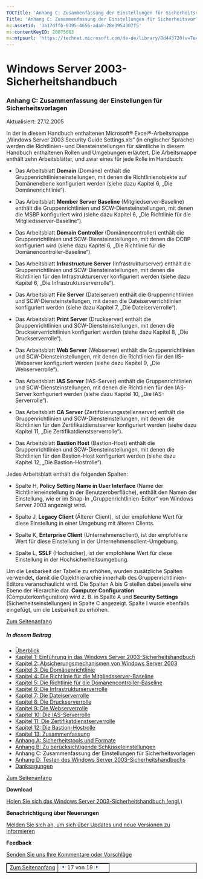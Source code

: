 ```yaml
---
TOCTitle: 'Anhang C: Zusammenfassung der Einstellungen für Sicherheitsvorlagen'
Title: 'Anhang C: Zusammenfassung der Einstellungen für Sicherheitsvorlagen'
ms:assetid: '3a17dffb-0395-4656-ada8-28e3954307f5'
ms:contentKeyID: 20075663
ms:mtpsurl: 'https://technet.microsoft.com/de-de/library/Dd443720(v=TechNet.10)'
---
```


Windows Server 2003-Sicherheitshandbuch
=======================================

### Anhang C: Zusammenfassung der Einstellungen für Sicherheitsvorlagen

Aktualisiert: 27.12.2005

In der in diesem Handbuch enthaltenen Microsoft® Excel®-Arbeitsmappe „Windows Server 2003 Security Guide Settings.xls“ (in englischer Sprache) werden die Richtlinien- und Diensteinstellungen für sämtliche in diesem Handbuch enthaltenen Rollen und Umgebungen erläutert. Die Arbeitsmappe enthält zehn Arbeitsblätter, und zwar eines für jede Rolle im Handbuch:

-   Das Arbeitsblatt **Domain** (Domäne) enthält die Gruppenrichtlinieneinstellungen, mit denen die Richtlinienobjekte auf Domänenebene konfiguriert werden (siehe dazu Kapitel 6, „Die Domänenrichtlinie“).

-   Das Arbeitsblatt **Member Server Baseline** (Mitgliedserver-Baseline) enthält die Gruppenrichtlinien und SCW-Diensteinstellungen, mit denen die MSBP konfiguriert wird (siehe dazu Kapitel 6, „Die Richtlinie für die Mitgliedsserver-Baseline“).

-   Das Arbeitsblatt **Domain Controller** (Domänencontroller) enthält die Gruppenrichtlinien und SCW-Diensteinstellungen, mit denen die DCBP konfiguriert wird (siehe dazu Kapitel 6, „Die Richtlinie für die Domänencontroller-Baseline“).

-   Das Arbeitsblatt **Infrastructure Server** (Infrastrukturserver) enthält die Gruppenrichtlinien und SCW-Diensteinstellungen, mit denen die Richtlinien für den Infrastrukturserver konfiguriert werden (siehe dazu Kapitel 6, „Die Infrastrukturserverrolle“).

-   Das Arbeitsblatt **File Server** (Dateiserver) enthält die Gruppenrichtlinien und SCW-Diensteinstellungen, mit denen die Dateiserverrichtlinien konfiguriert werden (siehe dazu Kapitel 7, „Die Dateiserverrolle“).

-   Das Arbeitsblatt **Print Server** (Druckserver) enthält die Gruppenrichtlinien und SCW-Diensteinstellungen, mit denen die Druckserverrichtlinien konfiguriert werden (siehe dazu Kapitel 8, „Die Druckserverrolle“).

-   Das Arbeitsblatt **Web Server** (Webserver) enthält die Gruppenrichtlinien und SCW-Diensteinstellungen, mit denen die Richtlinien für den IIS-Webserver konfiguriert werden (siehe dazu Kapitel 9, „Die Webserverrolle“).

-   Das Arbeitsblatt **IAS Server** (IAS-Server) enthält die Gruppenrichtlinien und SCW-Diensteinstellungen, mit denen die Richtlinien für den IAS-Server konfiguriert werden (siehe dazu Kapitel 10, „Die IAS-Serverrolle“).

-   Das Arbeitsblatt **CA Server** (Zertifizierungsstellenserver) enthält die Gruppenrichtlinien und SCW-Diensteinstellungen, mit denen die Richtlinien für den Zertifikatdienstserver konfiguriert werden (siehe dazu Kapitel 11, „Die Zertifikatdienstserverrolle“).

-   Das Arbeitsblatt **Bastion Host** (Bastion-Host) enthält die Gruppenrichtlinien und SCW-Diensteinstellungen, mit denen die Richtlinien für den Bastion-Host konfiguriert werden (siehe dazu Kapitel 12, „Die Bastion-Hostrolle“).

Jedes Arbeitsblatt enthält die folgenden Spalten:

-   Spalte H, **Policy Setting Name in User Interface** (Name der Richtlinieneinstellung in der Benutzeroberfläche), enthält den Namen der Einstellung, wie er im Snap-In „Gruppenrichtlinien-Editor“ von Windows Server 2003 angezeigt wird.

-   Spalte J, **Legacy Client** (Älterer Client), ist der empfohlene Wert für diese Einstellung in einer Umgebung mit älteren Clients.

-   Spalte K, **Enterprise Client** (Unternehmensclient), ist der empfohlene Wert für diese Einstellung in der Unternehmensclient-Umgebung.

-   Spalte L, **SSLF** (Hochsicher), ist der empfohlene Wert für diese Einstellung in der Hochsicherheitsumgebung.

Um die Lesbarkeit der Tabelle zu erhöhen, wurden zusätzliche Spalten verwendet, damit die Objekthierarchie innerhalb des Gruppenrichtlinien-Editors veranschaulicht wird. Die Spalten A bis G stellen dabei jeweils eine Ebene der Hierarchie dar. **Computer Configuration** (Computerkonfiguration) wird z. B. in Spalte A und **Security Settings** (Sicherheitseinstellungen) in Spalte C angezeigt. Spalte I wurde ebenfalls eingefügt, um die Lesbarkeit zu erhöhen.

[](#mainsection)[Zum Seitenanfang](#mainsection)

##### In diesem Beitrag

-   [Überblick](https://www.microsoft.com/germany/technet/sicherheit/prodtech/windowsserver2003/w2003hg/sgch00.mspx)
-   [Kapitel 1: Einführung in das Windows Server 2003-Sicherheitshandbuch](https://www.microsoft.com/germany/technet/sicherheit/prodtech/windowsserver2003/w2003hg/s3sgch01.mspx)
-   [Kapitel 2: Absicherungsmechanismen von Windows Server 2003](https://www.microsoft.com/germany/technet/sicherheit/prodtech/windowsserver2003/w2003hg/s3sgch02.mspx)
-   [Kapitel 3: Die Domänenrichtlinie](https://www.microsoft.com/germany/technet/sicherheit/prodtech/windowsserver2003/w2003hg/s3sgch03.mspx)
-   [Kapitel 4: Die Richtlinie für die Mitgliedsserver-Baseline](https://www.microsoft.com/germany/technet/sicherheit/prodtech/windowsserver2003/w2003hg/s3sgch04.mspx)
-   [Kapitel 5: Die Richtlinie für die Domänencontroller-Baseline](https://www.microsoft.com/germany/technet/sicherheit/prodtech/windowsserver2003/w2003hg/s3sgch05.mspx)
-   [Kapitel 6: Die Infrastrukturserverrolle](https://www.microsoft.com/germany/technet/sicherheit/prodtech/windowsserver2003/w2003hg/s3sgch06.mspx)
-   [Kapitel 7: Die Dateiserverrolle](https://www.microsoft.com/germany/technet/sicherheit/prodtech/windowsserver2003/w2003hg/s3sgch07.mspx)
-   [Kapitel 8: Die Druckserverrolle](https://www.microsoft.com/germany/technet/sicherheit/prodtech/windowsserver2003/w2003hg/s3sgch08.mspx)
-   [Kapitel 9: Die Webserverrolle](https://www.microsoft.com/germany/technet/sicherheit/prodtech/windowsserver2003/w2003hg/s3sgch09.mspx)
-   [Kapitel 10: Die IAS-Serverrolle](https://www.microsoft.com/germany/technet/sicherheit/prodtech/windowsserver2003/w2003hg/s3sgch10.mspx)
-   [Kapitel 11: Die Zertifikatdienstserverrolle](https://www.microsoft.com/germany/technet/sicherheit/prodtech/windowsserver2003/w2003hg/s3sgch11.mspx)
-   [Kapitel 12: Die Bastion-Hostrolle](https://www.microsoft.com/germany/technet/sicherheit/prodtech/windowsserver2003/w2003hg/s3sgch12.mspx)
-   [Kapitel 13: Zusammenfassung](https://www.microsoft.com/germany/technet/sicherheit/prodtech/windowsserver2003/w2003hg/s3sgch13.mspx)
-   [Anhang A: Sicherheitstools und Formate](https://www.microsoft.com/germany/technet/sicherheit/prodtech/windowsserver2003/w2003hg/s3sgapxa.mspx)
-   [Anhang B: Zu berücksichtigende Schlüsseleinstellungen](https://www.microsoft.com/germany/technet/sicherheit/prodtech/windowsserver2003/w2003hg/s3sgapxb.mspx)
-   Anhang C: Zusammenfassung der Einstellungen für Sicherheitsvorlagen
-   [Anhang D: Testen des Windows Server 2003-Sicherheitshandbuchs](https://www.microsoft.com/germany/technet/sicherheit/prodtech/windowsserver2003/w2003hg/s3sgapxd.mspx)
-   [Danksagungen](https://www.microsoft.com/germany/technet/sicherheit/prodtech/windowsserver2003/w2003hg/s3sgack.mspx)

[](#mainsection)[Zum Seitenanfang](#mainsection)

**Download**

[Holen Sie sich das Windows Server 2003-Sicherheitshandbuch (engl.)](https://go.microsoft.com/fwlink/?linkid=14846&clcid=0x409)

**Benachrichtigung über Neuerungen**

[Melden Sie sich an, um sich über Updates und neue Versionen zu informieren](https://www.microsoft.com/germany/technet/sicherheit/bulletins/notify.mspx)

**Feedback**

[Senden Sie uns Ihre Kommentare oder Vorschläge](mailto:secwish@microsoft.com?subject=windows%20server%202003%20security%20guide)<br/>

<table style="border:1px solid black;">
<colgroup>
<col width="50%" />
<col width="50%" />
</colgroup>
<tbody>
<tr class="odd">
<td style="border:1px solid black;"><div>
<a href="#mainsection"></a><a href="#mainsection">Zum Seitenanfanq</a>
</div></td>
<td style="border:1px solid black;"><a href="https://www.microsoft.com/germany/technet/sicherheit/prodtech/windowsserver2003/w2003hg/s3sgapxb.mspx"><img src="images/Dd443720.pageLeft(de-de,TechNet.10).gif" /></a> 17 von 19 <a href="https://www.microsoft.com/germany/technet/sicherheit/prodtech/windowsserver2003/w2003hg/s3sgapxd.mspx"><img src="images/Dd443720.pageRight(de-de,TechNet.10).gif" /></a></td>
</tr>
</tbody>
</table>